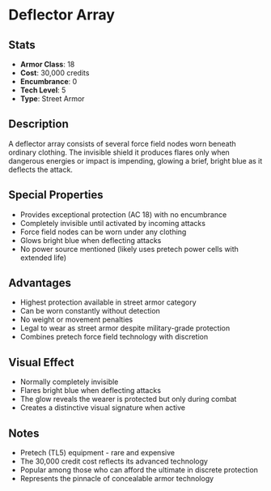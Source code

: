 # Deflector Array

## Stats
- **Armor Class**: 18
- **Cost**: 30,000 credits
- **Encumbrance**: 0
- **Tech Level**: 5
- **Type**: Street Armor

## Description
A deflector array consists of several force field nodes worn beneath ordinary clothing. The invisible shield it produces flares only when dangerous energies or impact is impending, glowing a brief, bright blue as it deflects the attack.

## Special Properties
- Provides exceptional protection (AC 18) with no encumbrance
- Completely invisible until activated by incoming attacks
- Force field nodes can be worn under any clothing
- Glows bright blue when deflecting attacks
- No power source mentioned (likely uses pretech power cells with extended life)

## Advantages
- Highest protection available in street armor category
- Can be worn constantly without detection
- No weight or movement penalties
- Legal to wear as street armor despite military-grade protection
- Combines pretech force field technology with discretion

## Visual Effect
- Normally completely invisible
- Flares bright blue when deflecting attacks
- The glow reveals the wearer is protected but only during combat
- Creates a distinctive visual signature when active

## Notes
- Pretech (TL5) equipment - rare and expensive
- The 30,000 credit cost reflects its advanced technology
- Popular among those who can afford the ultimate in discrete protection
- Represents the pinnacle of concealable armor technology